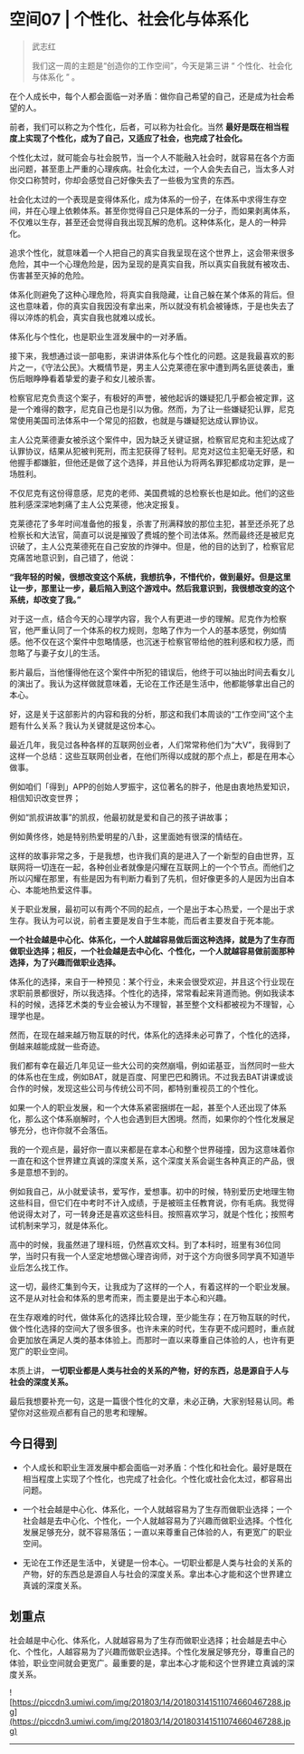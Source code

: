 # 空间07 | 个性化、社会化与体系化

> 武志红
> 
> 我们这一周的主题是“创造你的工作空间”，今天是第三讲 “ 个性化、社会化与体系化 ” 。

在个人成长中，每个人都会面临一对矛盾：做你自己希望的自己，还是成为社会希望的人。

前者，我们可以称之为个性化，后者，可以称为社会化。当然 **最好是既在相当程度上实现了个性化，成为了自己，又适应了社会，也完成了社会化。**

个性化太过，就可能会与社会脱节，当一个人不能融入社会时，就容易在各个方面出问题，甚至患上严重的心理疾病。社会化太过，一个人会失去自己，当太多人对你交口称赞时，你却会感觉自己好像失去了一些极为宝贵的东西。

社会化太过的一个表现是变得体系化，成为体系的一份子，在体系中求得生存空间，并在心理上依赖体系。甚至你觉得自己只是体系的一分子，而如果剥离体系，不仅难以生存，甚至还会觉得自我出现瓦解的危机。这种体系化，是人的一种异化。

追求个性化，就意味着一个人把自己的真实自我呈现在这个世界上，这会带来很多危险，其中一个心理危险是，因为呈现的是真实自我，所以真实自我就有被攻击、伤害甚至灭掉的危险。

体系化则避免了这种心理危险，将真实自我隐藏，让自己躲在某个体系的背后。但这也意味着，你的真实自我因没有拿出来，所以就没有机会被锤炼，于是也失去了得以淬炼的机会，真实自我也就难以成长。

体系化与个性化，也是职业生涯发展中的一对矛盾。

接下来，我想通过谈一部电影，来讲讲体系化与个性化的问题。这是我最喜欢的影片之一，《守法公民》。大概情节是，男主人公克莱德在家中遭到两名匪徒袭击，重伤后眼睁睁看着挚爱的妻子和女儿被杀害。

检察官尼克负责这个案子，有极好的声誉，被他起诉的嫌疑犯几乎都会被定罪，这是一个难得的数字，尼克自己也是引以为傲。然而，为了让一些嫌疑犯认罪，尼克常使用美国司法体系中一个常见的招数，也就是与嫌疑犯达成认罪协议。

主人公克莱德妻女被杀这个案件中，因为缺乏关键证据，检察官尼克和主犯达成了认罪协议，结果从犯被判死刑，而主犯获得了轻判。尼克对这位主犯毫无好感，和他握手都嫌脏，但他还是做了这个选择，并且他认为将两名罪犯都成功定罪，是一场胜利。

不仅尼克有这份得意感，尼克的老师、美国费城的总检察长也是如此。他们的这些胜利感深深地刺痛了主人公克莱德，他决定报复。

克莱德花了多年时间准备他的报复，杀害了刑满释放的那位主犯，甚至还杀死了总检察长和大法官，简直可以说是摧毁了费城的整个司法体系。然而最终还是被尼克识破了，主人公克莱德死在自己安放的炸弹中。但是，他的目的达到了，检察官尼克痛苦地意识到，自己错了，他说：

 **“我年轻的时候，很想改变这个系统，我想抗争，不惜代价，做到最好。但是这里让一步，那里让一步，最后陷入到这个游戏中。然后我意识到，我很想改变的这个系统，却改变了我。”**

对于这一点，结合今天的心理学内容，我个人有更进一步的理解。尼克作为检察官，他严重认同了一个体系的权力规则，忽略了作为一个人的基本感觉，例如情感。他不仅在这个案件中忽略情感，也沉迷于检察官带给他的胜利感和权力感，而忽略了与妻子女儿的生活。

影片最后，当他懂得他在这个案件中所犯的错误后，他终于可以抽出时间去看女儿的演出了。我认为这样做就意味着，无论在工作还是生活中，他都能够拿出自己的本心。

好，这是关于这部影片的内容和我的分析，那这和我们本周谈的“工作空间”这个主题有什么关系？我认为关键就是这份本心。

最近几年，我见过各种各样的互联网创业者，人们常常称他们为“大V”，我得到了这样一个总结：这些互联网创业者，在他们所得以成就的那个点上，都是在用本心做事。

例如咱们「得到」APP的创始人罗振宇，这位著名的胖子，他是由衷地热爱知识，相信知识改变世界；

例如“凯叔讲故事”的凯叔，他最初就是爱和自己的孩子讲故事；

例如黄佟佟，她是特别热爱明星的八卦，这里面她有很深的情结在。

这样的故事非常之多，于是我想，也许我们真的是进入了一个新型的自由世界，互联网将一切连在一起，各种创业者就像是闪耀在互联网上的一个个节点。而他们之所以闪耀在那里，有些是因为有判断力看到了先机，但好像更多的人是因为出自本心、本能地热爱这件事。

关于职业发展，最初可以有两个不同的起点，一个是出于本心热爱，一个是出于求生存。我认为可以说，前者主要是发自于生本能，而后者主要发自于死本能。

 **一个社会越是中心化、体系化，一个人就越容易做后面这种选择，就是为了生存而做职业选择；相反，一个社会越是去中心化、个性化，一个人就越容易做前面那种选择，为了兴趣而做职业选择。**

体系化的选择，来自于一种预见：某个行业，未来会很受欢迎，并且这个行业现在求职前景都很好，所以我选择。个性化的选择，常常看起来背道而驰。例如我读本科的时候，选择艺术类的专业会被认为不理智，甚至整个文科都被视为不理智，心理学也是。

然而，在现在越来越万物互联的时代，体系化的选择未必可靠了，个性化的选择，倒越来越能成就一些奇迹。

我们都有幸在最近几年见证一些大公司的突然崩塌，例如诺基亚，当然同时一些大的体系也在生成，例如BAT，就是百度、阿里巴巴和腾讯。不过我去BAT讲课或谈合作的时候，发现这些公司与传统公司不同，都特别重视员工的个性化。

如果一个人的职业发展，和一个大体系紧密捆绑在一起，甚至个人还出现了体系化，那么这个体系崩解时，个人也会遇到巨大困境。然而，如果你的个性化发展足够充分，也许你就不会落伍。

我的一个观点是，最好你一直以来都是在拿本心和整个世界碰撞，因为这意味着你一直在和这个世界建立真诚的深度关系，这个深度关系会诞生各种真正的产品，很多是意想不到的。

例如我自己，从小就爱读书，爱写作，爱想事。初中的时候，特别爱历史地理生物这些科目，但它们在中考时不计入成绩，于是被班主任教育说，你有毛病。我觉得他说得太对了，可一转身还是喜欢这些科目。按照喜欢学习，就是个性化；按照考试机制来学习，就是体系化。

高中的时候，我虽然进了理科班，仍然喜欢文科。到了本科时，班里有36位同学，当时只有我一个人坚定地想做心理咨询师，对于这个方向很多同学真不知道毕业后怎么找工作。

这一切，最终汇集到今天，让我成为了这样的一个人，有着这样的一个职业发展。这不是从对社会和体系的思考而来，而主要是出于本心和兴趣。

在生存艰难的时代，做体系化的选择比较合理，至少能生存；在万物互联的时代，做个性化选择的空间大了很多很多。也许未来的时代，生存更不成问题时，重点就会更加放在满足人类的基本体验上。而那时一直以来尊重自己体验的人，也许有更宽广的职业空间。

本质上讲， **一切职业都是人类与社会的关系的产物，好的东西，总是源自于人与社会的深度关系。**

最后我想要补充一句，这是一篇很个性化的文章，未必正确，大家别轻易认同。希望你对这些观点都有自己的思考和理解。

## 今日得到

* 个人成长和职业生涯发展中都会面临一对矛盾：个性化和社会化。最好是既在相当程度上实现了个性化，也完成了社会化。个性化或社会化太过，都容易出问题。

* 一个社会越是中心化、体系化，一个人就越容易为了生存而做职业选择；一个社会越是去中心化、个性化，一个人就越容易为了兴趣而做职业选择。个性化发展足够充分，就不容易落伍；一直以来尊重自己体验的人，有更宽广的职业空间。

* 无论在工作还是生活中，关键是一份本心。一切职业都是人类与社会的关系的产物，好的东西总是源自人与社会的深度关系。拿出本心才能和这个世界建立真诚的深度关系。

## 划重点

社会越是中心化、体系化，人就越容易为了生存而做职业选择；社会越是去中心化、个性化，人越容易为了兴趣而做职业选择。个性化发展足够充分，尊重自己的体验，职业空间就会更宽广。最重要的是，拿出本心才能和这个世界建立真诚的深度关系。

![https://piccdn3.umiwi.com/img/201803/14/201803141511074660467288.jpg](https://piccdn3.umiwi.com/img/201803/14/201803141511074660467288.jpg)

---
